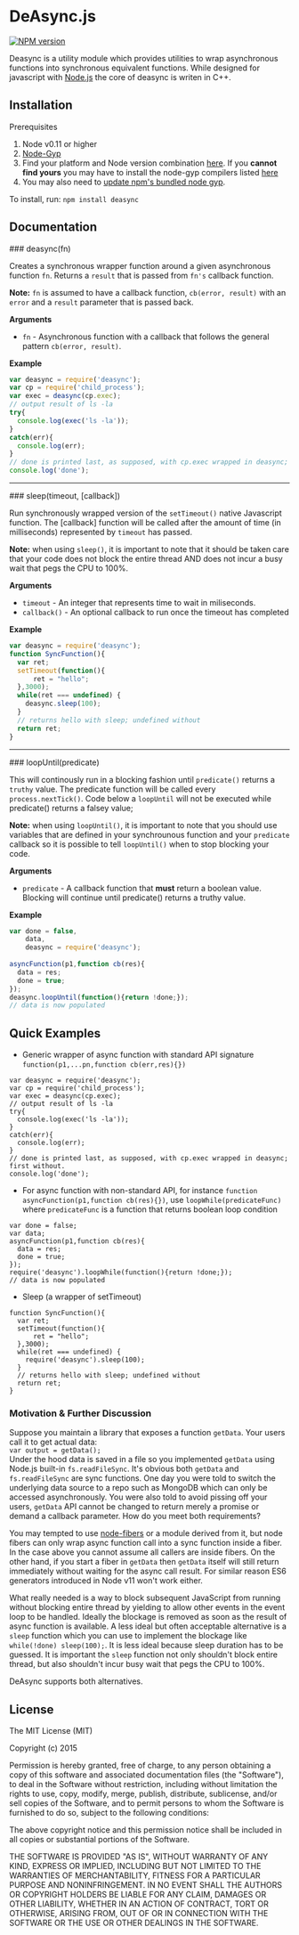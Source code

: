 DeAsync.js
=======
[![NPM version](http://img.shields.io/npm/v/deasync.svg)](https://www.npmjs.org/package/deasync)

Deasync is a utility module which provides utilities to wrap asynchronous functions into synchronous equivalent functions. While designed for javascript with [Node.js](http://nodejs.org)  the core of deasync is writen in C++.


## Installation
Prerequisites

1. Node v0.11 or higher
2. [Node-Gyp](https://github.com/TooTallNate/node-gyp)
3. Find your platform and Node version combination [here](https://github.com/abbr/deasync-bin). If you **cannot find yours** you may have to install the node-gyp compilers listed [here](https://github.com/TooTallNate/node-gyp)
4. You may also need to [update npm's bundled node gyp](https://github.com/TooTallNate/node-gyp/wiki/Updating-npm's-bundled-node-gyp).

To install, run: 
```npm install deasync```



## Documentation

<a name="deasync" />
### deasync(fn)

Creates a synchronous wrapper function around a given asynchronous function `fn`. Returns a `result` that is passed from `fn's` callback function.

**Note:** `fn` is assumed to have a callback function, `cb(error, result)` with an `error` and a `result` parameter that is passed back. 

__Arguments__

* `fn` - Asynchronous function with a callback that follows the general pattern `cb(error, result)`.

__Example__

```js
var deasync = require('deasync');
var cp = require('child_process');
var exec = deasync(cp.exec);
// output result of ls -la
try{
  console.log(exec('ls -la'));
}
catch(err){
  console.log(err);
}
// done is printed last, as supposed, with cp.exec wrapped in deasync; first without.
console.log('done');
```

---------------------------------------

<a name="sleep" />
### sleep(timeout, [callback])

Run synchronously wrapped version of the `setTimeout()` native Javascript function. The [callback] function will be called after the amount of time (in milliseconds) represented by `timeout` has passed. 


**Note:** when using `sleep()`, it is important to note that it should be taken care that your code does not block the entire thread AND does not incur a busy wait that pegs the CPU to 100%.

__Arguments__

* `timeout` - An integer that represents time to wait in miliseconds. 
* `callback()` - An optional callback to run once the timeout has completed

__Example__

```js
var deasync = require('deasync');
function SyncFunction(){
  var ret;
  setTimeout(function(){
      ret = "hello";
  },3000);
  while(ret === undefined) {
    deasync.sleep(100);
  }
  // returns hello with sleep; undefined without
  return ret;    
}
```

---------------------------------------

<a name="loopUntil" />
### loopUntil(predicate)

This will continously run in a blocking fashion until `predicate()` returns a `truthy` value. The predicate function will be called every `process.nextTick()`. Code below a `loopUntil` will not be executed while predicate() returns a falsey value;


**Note:** when using `loopUntil()`, it is important to note that you should use variables that are defined in your synchrounous function and your `predicate` callback so it is possible to tell `loopUntil()` when to stop blocking your code.

__Arguments__

* `predicate` - A callback function that **must** return a boolean value. Blocking will continue until predicate() returns a truthy value.

__Example__

```js
var done = false,
    data,
    deasync = require('deasync');
    
asyncFunction(p1,function cb(res){
  data = res;
  done = true;
});
deasync.loopUntil(function(){return !done;});
// data is now populated
```

## Quick Examples
* Generic wrapper of async function with standard API signature `function(p1,...pn,function cb(err,res){})`

```
var deasync = require('deasync');
var cp = require('child_process');
var exec = deasync(cp.exec);
// output result of ls -la
try{
  console.log(exec('ls -la'));
}
catch(err){
  console.log(err);
}
// done is printed last, as supposed, with cp.exec wrapped in deasync; first without.
console.log('done');
```

* For async function with non-standard API, for instance `function asyncFunction(p1,function cb(res){})`, use `loopWhile(predicateFunc)` where `predicateFunc` is a function that returns boolean loop condition

```
var done = false;
var data;
asyncFunction(p1,function cb(res){
  data = res;
  done = true;
});
require('deasync').loopWhile(function(){return !done;});
// data is now populated
```

* Sleep (a wrapper of setTimeout)

```
function SyncFunction(){
  var ret;
  setTimeout(function(){
      ret = "hello";
  },3000);
  while(ret === undefined) {
    require('deasync').sleep(100);
  }
  // returns hello with sleep; undefined without
  return ret;    
}
```


### Motivation & Further Discussion
Suppose you maintain a library that exposes a function <code>getData</code>. Your users call it to get actual data:   
<code>var output = getData();</code>  
Under the hood data is saved in a file so you implemented <code>getData</code> using Node.js built-in <code>fs.readFileSync</code>. It's obvious both <code>getData</code> and <code>fs.readFileSync</code> are sync functions. One day you were told to switch the underlying data source to a repo such as MongoDB which can only be accessed asynchronously. You were also told to avoid pissing off your users, <code>getData</code> API cannot be changed to return merely a promise or demand a callback parameter. How do you meet both requirements?

You may tempted to use [node-fibers](https://github.com/laverdet/node-fibers) or a module derived from it, but node fibers can only wrap async function call into a sync function inside a fiber. In the case above you cannot assume all  callers are inside fibers. On the other hand, if you start a fiber in `getData` then `getData` itself will still return immediately without waiting for the async call result. For similar reason ES6 generators introduced in Node v11 won't work either. 

What really needed is a way to block subsequent JavaScript from running without blocking entire thread by yielding to allow other events in the event loop to be handled. Ideally the blockage is removed as soon as the result of async function is available. A less ideal but often acceptable alternative is a `sleep` function which you can use to implement the blockage like ```while(!done) sleep(100);```. It is less ideal because sleep duration has to be guessed. It is important the `sleep` function not only shouldn't block entire thread, but also shouldn't incur busy wait that pegs the CPU to 100%. 

DeAsync supports both alternatives.

## License

The MIT License (MIT)

Copyright (c) 2015

Permission is hereby granted, free of charge, to any person obtaining a copy
of this software and associated documentation files (the "Software"), to deal
in the Software without restriction, including without limitation the rights
to use, copy, modify, merge, publish, distribute, sublicense, and/or sell
copies of the Software, and to permit persons to whom the Software is
furnished to do so, subject to the following conditions:

The above copyright notice and this permission notice shall be included in all
copies or substantial portions of the Software.

THE SOFTWARE IS PROVIDED "AS IS", WITHOUT WARRANTY OF ANY KIND, EXPRESS OR
IMPLIED, INCLUDING BUT NOT LIMITED TO THE WARRANTIES OF MERCHANTABILITY,
FITNESS FOR A PARTICULAR PURPOSE AND NONINFRINGEMENT. IN NO EVENT SHALL THE
AUTHORS OR COPYRIGHT HOLDERS BE LIABLE FOR ANY CLAIM, DAMAGES OR OTHER
LIABILITY, WHETHER IN AN ACTION OF CONTRACT, TORT OR OTHERWISE, ARISING FROM,
OUT OF OR IN CONNECTION WITH THE SOFTWARE OR THE USE OR OTHER DEALINGS IN THE
SOFTWARE.
